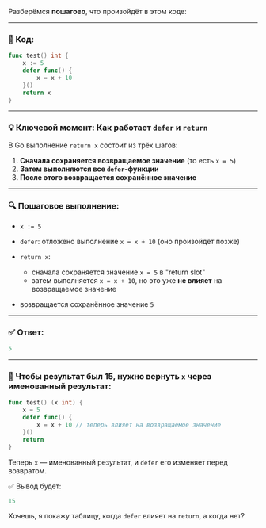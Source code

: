 Разберёмся **пошагово**, что произойдёт в этом коде:

---

### 📌 Код:

```go
func test() int {
    x := 5
    defer func() {
        x = x + 10
    }()
    return x
}
```

---

### 💡 Ключевой момент: **Как работает `defer` и `return`**

В Go выполнение `return x` состоит из трёх шагов:

1. **Сначала сохраняется возвращаемое значение** (то есть `x = 5`)
2. **Затем выполняются все `defer`-функции**
3. **После этого возвращается сохранённое значение**

---

### 🔍 Пошаговое выполнение:

* `x := 5`
* `defer`: отложено выполнение `x = x + 10` (оно произойдёт позже)
* `return x`:

  * сначала сохраняется значение `x = 5` в "return slot"
  * затем выполняется `x = x + 10`, но это уже **не влияет** на возвращаемое значение
* возвращается сохранённое значение `5`

---

### ✅ Ответ:

```go
5
```

---

### 🧠 Чтобы результат был **15**, нужно вернуть `x` **через именованный результат**:

```go
func test() (x int) {
    x = 5
    defer func() {
        x = x + 10 // теперь влияет на возвращаемое значение
    }()
    return
}
```

Теперь `x` — именованный результат, и `defer` его изменяет перед возвратом.

✅ Вывод будет:

```go
15
```

Хочешь, я покажу таблицу, когда `defer` влияет на `return`, а когда нет?

